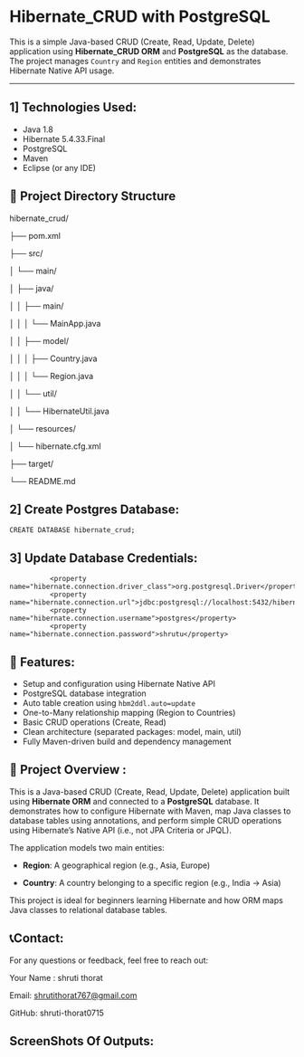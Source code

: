 # Hibernate_CRUD with PostgreSQL

This is a simple Java-based CRUD (Create, Read, Update, Delete) application using **Hibernate_CRUD ORM** and **PostgreSQL** as the database. The project manages `Country` and `Region` entities and demonstrates Hibernate Native API usage.

---

## 1] Technologies Used:

- Java 1.8
- Hibernate 5.4.33.Final
- PostgreSQL
- Maven
- Eclipse (or any IDE)



##  📂 Project Directory Structure

hibernate_crud/

├── pom.xml 

├── src/

│   └── main/

│       ├── java/

│       │   ├── main/

│       │   │   └── MainApp.java  

│       │   ├── model/

│       │   │   ├── Country.java  

│       │   │   └── Region.java   

│       │   └── util/

│       │       └── HibernateUtil.java 

│       └── resources/

│           └── hibernate.cfg.xml 

├── target/    

└── README.md     

## 2] Create Postgres Database:
```
CREATE DATABASE hibernate_crud;

```

## 3] Update Database Credentials:

````
          <property name="hibernate.connection.driver_class">org.postgresql.Driver</property>
          <property name="hibernate.connection.url">jdbc:postgresql://localhost:5432/hibernate_crud</property>
          <property name="hibernate.connection.username">postgres</property>  
          <property name="hibernate.connection.password">shrutu</property>
````

## 🧩 Features:

-  Setup and configuration using Hibernate Native API
-  PostgreSQL database integration
-  Auto table creation using `hbm2ddl.auto=update`
-  One-to-Many relationship mapping (Region to Countries)
-  Basic CRUD operations (Create, Read)
-  Clean architecture (separated packages: model, main, util)
-  Fully Maven-driven build and dependency management

## 📖 Project Overview :

This is a Java-based CRUD (Create, Read, Update, Delete) application built using **Hibernate ORM** and connected to a **PostgreSQL** database. It demonstrates how to configure Hibernate with Maven, map Java classes to database tables using annotations, and perform simple CRUD operations using Hibernate’s Native API (i.e., not JPA Criteria or JPQL).

The application models two main entities:

- **Region**: A geographical region (e.g., Asia, Europe)

- **Country**: A country belonging to a specific region (e.g., India → Asia)

This project is ideal for beginners learning Hibernate and how ORM maps Java classes to relational database tables.


##  📞Contact:

For any questions or feedback, feel free to reach out:

Your Name : shruti thorat

Email: shrutithorat767@gmail.com

GitHub: shruti-thorat0715

## ScreenShots Of Outputs:


                     








                     




